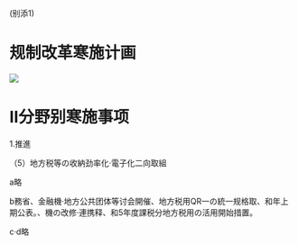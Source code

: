 (别添1)

# 规制改革寒施计画

![](https://www.nta.go.jp/tmp/9d0987d9-48d7-4f8f-b909-80080dd19d6b/images/d705113e5707e0084c5959de318770a46f194a828b6f6be5f32b4166a1af52cc.jpg)

# Ⅱ分野别寒施事项

1.推進

（5）地方税等の收納劲率化·電子化二向取組

a略

b務省、金融機·地方公共团体等讨会開催、地方税用QR一の統一规格取、和年上期公表。、機の改修·連携释、和5年度課税分地方税用の活用開始措置。

c·d略